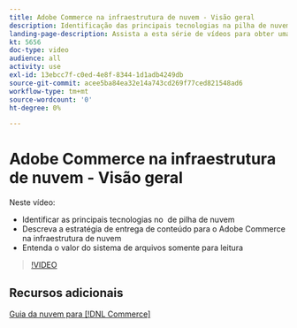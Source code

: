 ```yaml
---
title: Adobe Commerce na infraestrutura de nuvem - Visão geral
description: Identificação das principais tecnologias na pilha de nuvem. Descrição da estratégia de entrega de conteúdo do Adobe Commerce. Entenda o valor do sistema de arquivos somente para leitura.
landing-page-description: Assista a esta série de vídeos para obter uma introdução sobre a infraestrutura em nuvem usada para implantar e gerenciar o Adobe Commerce.
kt: 5656
doc-type: video
audience: all
activity: use
exl-id: 13ebcc7f-c0ed-4e8f-8344-1d1adb4249db
source-git-commit: acee5ba84ea32e14a743cd269f77ced821548ad6
workflow-type: tm+mt
source-wordcount: '0'
ht-degree: 0%

---
```


# Adobe Commerce na infraestrutura de nuvem - Visão geral

Neste vídeo:

- Identificar as principais tecnologias no &#x200B; de pilha de nuvem
- Descreva a estratégia de entrega de conteúdo para o Adobe Commerce na infraestrutura de nuvem
- Entenda o valor do sistema de arquivos somente para leitura

>[!VIDEO](https://video.tv.adobe.com/v/35298?quality=12&learn=on)

## Recursos adicionais

[Guia da nuvem para [!DNL Commerce]](https://devdocs.magento.com/cloud/bk-cloud.html)
